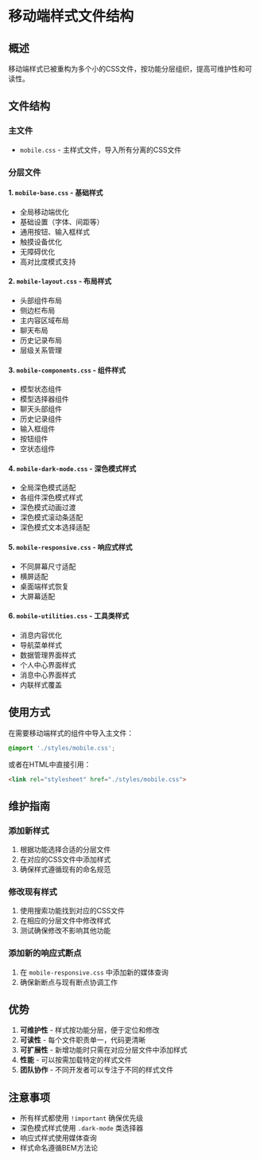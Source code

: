 # 移动端样式文件结构

## 概述

移动端样式已被重构为多个小的CSS文件，按功能分层组织，提高可维护性和可读性。

## 文件结构

### 主文件
- `mobile.css` - 主样式文件，导入所有分离的CSS文件

### 分层文件

#### 1. `mobile-base.css` - 基础样式
- 全局移动端优化
- 基础设置（字体、间距等）
- 通用按钮、输入框样式
- 触摸设备优化
- 无障碍优化
- 高对比度模式支持

#### 2. `mobile-layout.css` - 布局样式
- 头部组件布局
- 侧边栏布局
- 主内容区域布局
- 聊天布局
- 历史记录布局
- 层级关系管理

#### 3. `mobile-components.css` - 组件样式
- 模型状态组件
- 模型选择器组件
- 聊天头部组件
- 历史记录组件
- 输入框组件
- 按钮组件
- 空状态组件

#### 4. `mobile-dark-mode.css` - 深色模式样式
- 全局深色模式适配
- 各组件深色模式样式
- 深色模式动画过渡
- 深色模式滚动条适配
- 深色模式文本选择适配

#### 5. `mobile-responsive.css` - 响应式样式
- 不同屏幕尺寸适配
- 横屏适配
- 桌面端样式恢复
- 大屏幕适配

#### 6. `mobile-utilities.css` - 工具类样式
- 消息内容优化
- 导航菜单样式
- 数据管理界面样式
- 个人中心界面样式
- 消息中心界面样式
- 内联样式覆盖

## 使用方式

在需要移动端样式的组件中导入主文件：

```css
@import './styles/mobile.css';
```

或者在HTML中直接引用：

```html
<link rel="stylesheet" href="./styles/mobile.css">
```

## 维护指南

### 添加新样式
1. 根据功能选择合适的分层文件
2. 在对应的CSS文件中添加样式
3. 确保样式遵循现有的命名规范

### 修改现有样式
1. 使用搜索功能找到对应的CSS文件
2. 在相应的分层文件中修改样式
3. 测试确保修改不影响其他功能

### 添加新的响应式断点
1. 在 `mobile-responsive.css` 中添加新的媒体查询
2. 确保新断点与现有断点协调工作

## 优势

1. **可维护性** - 样式按功能分层，便于定位和修改
2. **可读性** - 每个文件职责单一，代码更清晰
3. **可扩展性** - 新增功能时只需在对应分层文件中添加样式
4. **性能** - 可以按需加载特定的样式文件
5. **团队协作** - 不同开发者可以专注于不同的样式文件

## 注意事项

- 所有样式都使用 `!important` 确保优先级
- 深色模式样式使用 `.dark-mode` 类选择器
- 响应式样式使用媒体查询
- 样式命名遵循BEM方法论 